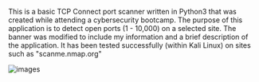 This is a basic TCP Connect port scanner written in Python3 that was created while attending a cybersecurity bootcamp. The purpose of this application is to detect open ports (1 - 10,000) on a selected site.  The banner was modified to include my information and a brief description of the application.  It has been tested successfully (within Kali Linux) on sites such as "scanme.nmap.org"

![images](https://github.com/bwhite241/portscanner/assets/137337880/2d65aacf-7d38-416f-85a7-228fabca234b)

